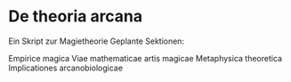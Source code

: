 # De theoria arcana
Ein Skript zur Magietheorie
Geplante Sektionen:

Empirice magica
Viae mathematicae artis magicae
Metaphysica theoretica
Implicationes arcanobiologicae
